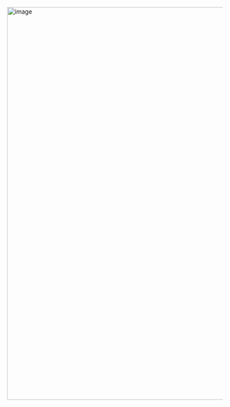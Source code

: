 <img width="1602" height="917" alt="image" src="https://github.com/user-attachments/assets/6cbe6dcc-19a3-4dae-b633-2372c6f9a8fe" />
